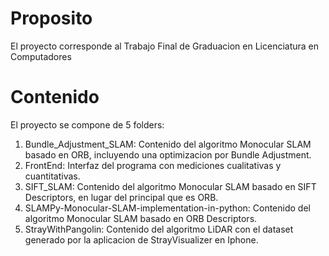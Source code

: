 # Proposito
El proyecto corresponde al Trabajo Final de Graduacion en Licenciatura en Computadores

# Contenido
El proyecto se compone de 5 folders:
1. Bundle_Adjustment_SLAM: Contenido del algoritmo Monocular SLAM basado en ORB, incluyendo una optimizacion por Bundle Adjustment.
2. FrontEnd: Interfaz del programa con mediciones cualitativas y cuantitativas.
3. SIFT_SLAM: Contenido del algoritmo Monocular SLAM basado en SIFT Descriptors, en lugar del principal que es ORB. 
4. SLAMPy-Monocular-SLAM-implementation-in-python: Contenido del algoritmo Monocular SLAM basado en ORB Descriptors.
5. StrayWithPangolin: Contenido del algoritmo LiDAR con el dataset generado por la aplicacion de StrayVisualizer en Iphone. 